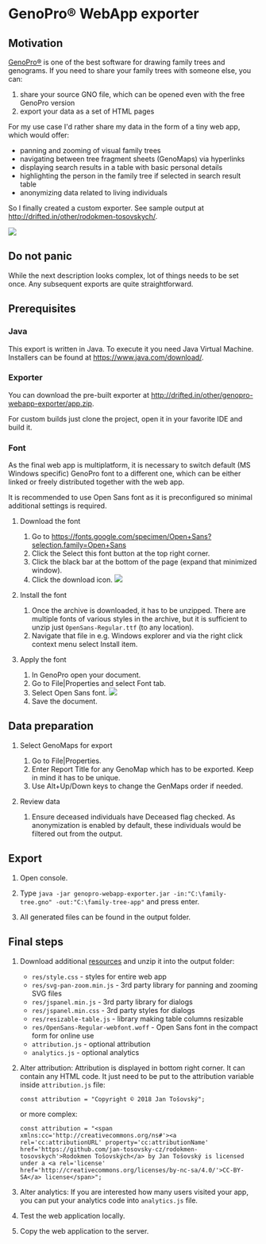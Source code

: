# GenoPro® WebApp exporter

## Motivation

[GenoPro®](https://www.genopro.com/) is one of the best software for drawing family trees and genograms.
If you need to share your family trees with someone else, you can:
1. share your source GNO file, which can be opened even with the free GenoPro version
2. export your data as a set of HTML pages

For my use case I'd rather share my data in the form of a tiny web app, which would offer:
- panning and zooming of visual family trees
- navigating between tree fragment sheets (GenoMaps) via hyperlinks
- displaying search results in a table with basic personal details
- highlighting the person in the family tree if selected in search result table
- anonymizing data related to living individuals

So I finally created a custom exporter. See sample output at http://drifted.in/other/rodokmen-tosovskych/.

![](http://drifted.in/other/genopro-webapp-exporter/web-app.png)

## Do not panic

While the next description looks complex, lot of things needs to be set once.
Any subsequent exports are quite straightforward.

## Prerequisites

### Java

This export is written in Java. To execute it you need Java Virtual Machine. Installers can be found at https://www.java.com/download/.

### Exporter

You can download the pre-built exporter at http://drifted.in/other/genopro-webapp-exporter/app.zip.

For custom builds just clone the project, open it in your favorite IDE and build it.

### Font

As the final web app is multiplatform, it is necessary to switch default (MS Windows specific)
GenoPro font to a different one, which can be either linked or freely distributed together with the web app.

It is recommended to use Open Sans font as it is preconfigured so minimal additional settings is required.

1. Download the font
    1. Go to https://fonts.google.com/specimen/Open+Sans?selection.family=Open+Sans
    2. Click the Select this font button at the top right corner.
    3. Click the black bar at the bottom of the page (expand that minimized window).
    4. Click the download icon.
       ![](http://drifted.in/other/genopro-webapp-exporter/download-font.png)

2. Install the font
    1. Once the archive is downloaded, it has to be unzipped. There are multiple fonts of various styles
       in the archive, but it is sufficient to unzip just `OpenSans-Regular.ttf` (to any location).
    2. Navigate that file in e.g. Windows explorer and via the right click context menu select Install item.

3. Apply the font
    1. In GenoPro open your document.
    2. Go to File|Properties and select Font tab.
    3. Select Open Sans font.
       ![](http://drifted.in/other/genopro-webapp-exporter/genopro-font.png)
    4. Save the document.

## Data preparation

1. Select GenoMaps for export
    1. Go to File|Properties.
    2. Enter Report Title for any GenoMap which has to be exported. Keep in mind it has to be unique.
    3. Use Alt+Up/Down keys to change the GenMaps order if needed.

2. Review data
    1. Ensure deceased individuals have Deceased flag checked. As anonymization is enabled by default,
       these individuals would be filtered out from the output.

## Export
1. Open console.

2. Type `java -jar genopro-webapp-exporter.jar -in:"C:\family-tree.gno" -out:"C:\family-tree-app"` and press enter.

3. All generated files can be found in the output folder.

## Final steps

1. Download additional [resources](http://drifted.in/other/genopro-webapp-exporter/resources.zip) and unzip it into the output folder:
    - `res/style.css` - styles for entire web app
    - `res/svg-pan-zoom.min.js` - 3rd party library for panning and zooming SVG files
    - `res/jspanel.min.js` - 3rd party library for dialogs
    - `res/jspanel.min.css` - 3rd party styles for dialogs
    - `res/resizable-table.js` - library making table columns resizable
    - `res/OpenSans-Regular-webfont.woff` - Open Sans font in the compact form for online use
    - `attribution.js` - optional attribution
    - `analytics.js` - optional analytics

2. Alter attribution:
   Attribution is displayed in bottom right corner. It can contain any HTML code.
   It just need to be put to the attribution variable inside `attribution.js` file:

   `const attribution = "Copyright © 2018 Jan Tošovský";`

   or more complex:

   `const attribution = "<span xmlns:cc='http://creativecommons.org/ns#'><a rel='cc:attributionURL' property='cc:attributionName' href='https://github.com/jan-tosovsky-cz/rodokmen-tosovskych'>Rodokmen Tošovských</a> by Jan Tošovský is licensed under a <a rel='license' href='http://creativecommons.org/licenses/by-nc-sa/4.0/'>CC-BY-SA</a> license</span>";`

3. Alter analytics:
   If you are interested how many users visited your app, you can put your analytics code into `analytics.js` file.

4. Test the web application locally.

5. Copy the web application to the server.
